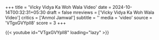 +++
title = 'Vicky Vidya Ka Woh Wala Video'
date = 2024-10-14T00:32:31+05:30
draft = false
mreviews = ['Vicky Vidya Ka Woh Wala Video']
critics = ['Anmol Jamwal']
subtitle = ''
media = 'video'
source = 'VTgxGVYpll8'
score = 3
+++

{{< youtube id="VTgxGVYpll8" loading="lazy" >}}
